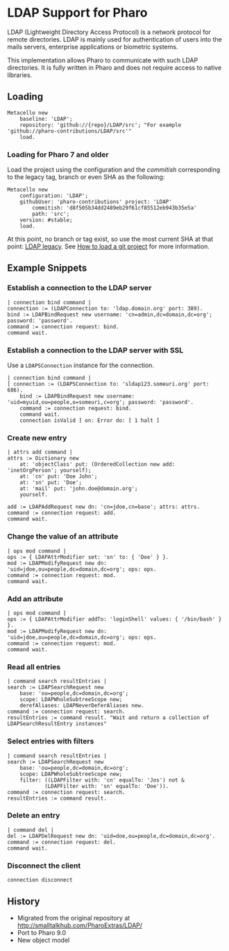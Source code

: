 
# LDAP Support for Pharo

LDAP (Lightweight Directory Access Protocol) is a network protocol for remote directories. LDAP is mainly used for authentication of users into the mails servers, enterprise applications or biometric systems.

This implementation allows Pharo to communicate with such LDAP directories. It is fully written in Pharo and does not require access to native libraries.


## Loading
```Smalltalk
Metacello new
 	baseline: 'LDAP';
 	repository: 'github://{repo}/LDAP/src'; "For example 'github://pharo-contributions/LDAP/src'"
	load.
```
### Loading for Pharo 7 and older
Load the project using the configuration and the *commitish* corresponding to the legacy tag, branch or even SHA as the following:
```Smalltalk
Metacello new
 	configuration: 'LDAP';
	githubUser: 'pharo-contributions' project: 'LDAP' 
		commitish: 'd8f505b34dd2489eb29f61cf85512eb943b35e5a' 
		path: 'src';
	version: #stable;
	load.
```
At this point, no branch or tag exist, so use the most current SHA at that point: [LDAP legacy](https://github.com/pharo-contributions/LDAP/tree/d8f505b34dd2489eb29f61cf85512eb943b35e5a).
See [How to load a git project](https://github.com/pharo-open-documentation/pharo-wiki/blob/master/General/Baselines.md#how-to-load-a-git-project-using-its-baseline) for more information.

## Example Snippets

### Establish a connection to the LDAP server
```Smalltalk
| connection bind command |
connection := (LDAPConnection to: 'ldap.domain.org' port: 389).
bind := LDAPBindRequest new username: 'cn=admin,dc=domain,dc=org'; password: 'password'.
command := connection request: bind.
command wait.
```

### Establish a connection to the LDAP server with SSL
Use a `LDAPSConnection` instance for the connection.
```Smalltalk
| connection bind command |
[ connection := (LDAPSConnection to: 'sldap123.someuri.org' port: 686).
	bind := LDAPBindRequest new username: 'uid=myuid,ou=people,o=someuri,c=org'; password: 'password'.
	command := connection request: bind.
	command wait.
	connection isValid ] on: Error do: [ 1 halt ]
```


### Create new entry
```Smalltalk
| attrs add command |
attrs := Dictionary new
    at: 'objectClass' put: (OrderedCollection new add: 'inetOrgPerson'; yourself);
    at: 'cn' put: 'Doe John';
    at: 'sn' put: 'Doe';
    at: 'mail' put: 'john.doe@domain.org';
    yourself.

add := LDAPAddRequest new dn: 'cn=jdoe,cn=base'; attrs: attrs.
command := connection request: add.
command wait.
```

### Change the value of an attribute
```Smalltalk
| ops mod command |
ops := { LDAPAttrModifier set: 'sn' to: { 'Doe' } }.
mod := LDAPModifyRequest new dn: 'uid=jdoe,ou=people,dc=domain,dc=org'; ops: ops.
command := connection request: mod.
command wait.
```

### Add an attribute
```Smalltalk
| ops mod command |
ops := { LDAPAttrModifier addTo: 'loginShell' values: { '/bin/bash' } }.
mod := LDAPModifyRequest new dn: 'uid=jdoe,ou=people,dc=domain,dc=org'; ops: ops.
command := connection request: mod.
command wait.
```

### Read all entries
```Smalltalk
| command search resultEntries |
search := LDAPSearchRequest new 
	base: 'ou=people,dc=domain,dc=org'; 
	scope: LDAPWholeSubtreeScope new; 
	derefAliases: LDAPNeverDeferAliases new.
command := connection request: search.
resultEntries := command result. "Wait and return a collection of LDAPSearchResultEntry instances"
```

### Select entries with filters
```Smalltalk
| command search resultEntries |
search := LDAPSearchRequest new 
	base: 'ou=people,dc=domain,dc=org'; 
	scope: LDAPWholeSubtreeScope new;
	filter: ((LDAPFilter with: 'cn' equalTo: 'Jos') not &
			(LDAPFilter with: 'sn' equalTo: 'Doe')).
command := connection request: search.
resultEntries := command result.
```

### Delete an entry
```Smalltalk
| command del |
del := LDAPDelRequest new dn: 'uid=doe,ou=people,dc=domain,dc=org'.
command := connection request: del.
command wait.
```

### Disconnect the client
```Smalltalk
connection disconnect
```

## History
- Migrated from the original repository at http://smalltalkhub.com/PharoExtras/LDAP/
- Port to Pharo 9.0
- New object model

